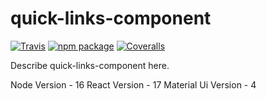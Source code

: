 # quick-links-component

[![Travis][build-badge]][build]
[![npm package][npm-badge]][npm]
[![Coveralls][coveralls-badge]][coveralls]

Describe quick-links-component here.

[build-badge]: https://img.shields.io/travis/user/repo/master.png?style=flat-square
[build]: https://travis-ci.org/user/repo
[npm-badge]: https://img.shields.io/npm/v/npm-package.png?style=flat-square
[npm]: https://www.npmjs.org/package/npm-package
[coveralls-badge]: https://img.shields.io/coveralls/user/repo/master.png?style=flat-square
[coveralls]: https://coveralls.io/github/user/repo

Node Version - 16
React Version - 17
Material Ui Version - 4
